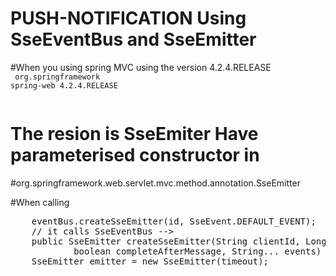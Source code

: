 # PUSH-NOTIFICATION Using SseEventBus and SseEmitter

#When you using spring MVC using the version 4.2.4.RELEASE
  <code>
  <dependency>
			<groupId>org.springframework</groupId>
			<artifactId>spring-web</artifactId>
			<version>4.2.4.RELEASE</version>
		</dependency>
  </code>

# The resion is SseEmiter Have parameterised constructor in 

#org.springframework.web.servlet.mvc.method.annotation.SseEmitter

#When calling 
<pre>
	eventBus.createSseEmitter(id, SseEvent.DEFAULT_EVENT);
	// it calls SseEventBus -->
	public SseEmitter createSseEmitter(String clientId, Long timeout, boolean unsubscribe,
			boolean completeAfterMessage, String... events)
	SseEmitter emitter = new SseEmitter(timeout);
</pre>
